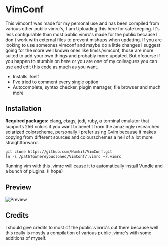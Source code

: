 VimConf
=======
This vimconf was made for my personal use and has been compiled from various other public vimrc's, I
am Uploading this here for safekeeping.
It's less configurable than most public vimrc's made for the public because I don't work with
external files to prevent mishaps when updating.
If you are looking to use someones vimconf and maybe do a little changes I suggest going for the
more well known ones like timss/vimconf, those are more suited to add your own things and
probably more updated.
But ofcourse if you happen to stumble on here or you are one of my colleagues you can use and edit this code as much as you want.

* Installs itself
* I've tried to comment every single option
* Autocomplete, syntax checker, plugin manager, file browser and much more

Installation
------------
**Required packages:** clang, ctags, jedi, ruby, a terminal emulator that supports 256 colors if you
want to benefit from the amazingly researched solarized colorscheme, personally I prefer using Gvim
because it makes copying from different sources and colourschemes a hell of a lot more straightforward.

    git clone https://github.com/Numkil/VimConf.git
    ln -s /pathTowhereyoucloned/VimConf/.vimrc ~/.vimrc

Running vim with this .vimrc will cause it to automatically install Vundle and a bunch of plugins. (I
hope)

Preview
-------
![Preview](http://imgur.com/6S796Zt.png "screeny")

Credits
-------
I should give credits to most of the public .vimrc's out there because well this really is mostly a
compilation of various public .vimrc's with some additions of myself.
